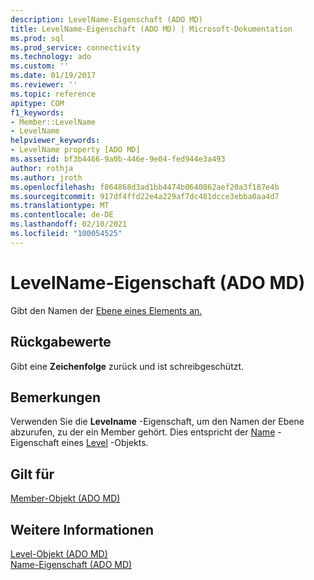 ```yaml
---
description: LevelName-Eigenschaft (ADO MD)
title: LevelName-Eigenschaft (ADO MD) | Microsoft-Dokumentation
ms.prod: sql
ms.prod_service: connectivity
ms.technology: ado
ms.custom: ''
ms.date: 01/19/2017
ms.reviewer: ''
ms.topic: reference
apitype: COM
f1_keywords:
- Member::LevelName
- LevelName
helpviewer_keywords:
- LevelName property [ADO MD]
ms.assetid: bf3b4466-9a0b-446e-9e04-fed944e3a493
author: rothja
ms.author: jroth
ms.openlocfilehash: f864868d3ad1bb4474b0640862aef20a3f187e4b
ms.sourcegitcommit: 917df4ffd22e4a229af7dc481dcce3ebba0aa4d7
ms.translationtype: MT
ms.contentlocale: de-DE
ms.lasthandoff: 02/10/2021
ms.locfileid: "100054525"
---
```

# <a name="levelname-property-ado-md"></a>LevelName-Eigenschaft (ADO MD)
Gibt den Namen der [Ebene eines Elements an.](./member-object-ado-md.md)  
  
## <a name="return-values"></a>Rückgabewerte  
 Gibt eine **Zeichenfolge** zurück und ist schreibgeschützt.  
  
## <a name="remarks"></a>Bemerkungen  
 Verwenden Sie die **Levelname** -Eigenschaft, um den Namen der Ebene abzurufen, zu der ein Member gehört. Dies entspricht der [Name](./name-property-ado-md.md) -Eigenschaft eines [Level](./level-object-ado-md.md) -Objekts.  
  
## <a name="applies-to"></a>Gilt für  
 [Member-Objekt (ADO MD)](./member-object-ado-md.md)  
  
## <a name="see-also"></a>Weitere Informationen  
 [Level-Objekt (ADO MD)](./level-object-ado-md.md)   
 [Name-Eigenschaft (ADO MD)](./name-property-ado-md.md)